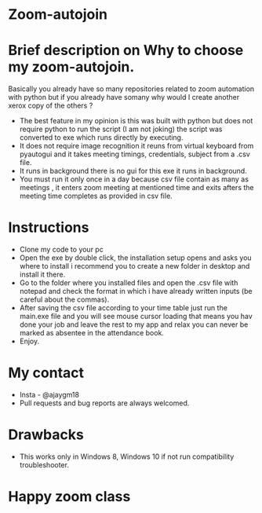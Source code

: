 # Zoom-autojoin
# Brief description on Why to choose my zoom-autojoin.
  Basically you already have so many repositories related to zoom automation with python but if you already have somany why would I create another xerox copy of the others ?
  * The best feature in my opinion is this was built with python but does not require python to run the script (I am not joking) the  script was converted to exe which runs directly by executing.
  * It does not require image recognition it reuns from virtual keyboard from pyautogui and it takes meeting timings, credentials, subject from a .csv file.
  * It runs in background there is no gui for this exe it runs in background.
  * You must run it only once in a day because csv file contain as many as meetings , it enters zoom meeting at mentioned time and exits afters the meeting time completes as provided in csv file.
#  Instructions
  * Clone my code to your pc 
  * Open the exe by double click, the installation setup opens and asks you where to install i recommend you to create a new folder in desktop and install it there.
  * Go to the folder where you installed files and open the .csv file with notepad and check the format in which i have already written inputs (be careful about the commas).
  * After saving the csv file according to your time table just run the main.exe file and you will see mouse cursor loading that means you hav done your job and leave the rest to my app and relax you can never be marked as absentee in the attendance book.
  * Enjoy.
# My contact
  * Insta - @ajaygm18 
  * Pull requests and bug reports are always welcomed.
# Drawbacks
  * This works only in Windows 8, Windows 10 if not run compatibility troubleshooter.
# Happy zoom class  
  
 
